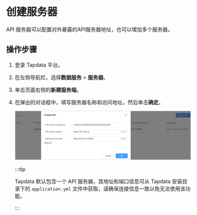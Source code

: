 # 创建服务器

API 服务器可以配置对外暴露的API服务器地址，也可以增加多个服务器。



## 操作步骤

1. 登录 Tapdata 平台。

2. 在左侧导航栏，选择**数据服务** > **服务器**。

3. 单击页面右侧的**新建服务端**。

4. 在弹出的对话框中，填写服务器名称和访问地址，然后单击**确定**。

   ![](../../images/create_api_server.png)

   :::tip

   Tapdata 默认包含一个 API 服务器，其地址和端口信息可从 Tapdata 安装目录下的 `application.yml` 文件中获取，请确保连接信息一致以免无法使用该功能。

   :::

